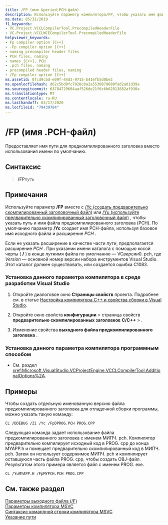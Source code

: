 ```yaml
---
title: /FP (имя &period;PCH-файл)
description: Используйте параметр компилятора/FP, чтобы указать имя файла предкомпилированного заголовка.
ms.date: 05/31/2019
f1_keywords:
- VC.Project.VCCLCompilerTool.PrecompiledHeaderFile
- VC.Project.VCCLWCECompilerTool.PrecompiledHeaderFile
helpviewer_keywords:
- Fp compiler option [C++]
- -Fp compiler option [C++]
- naming precompiler header files
- PCH files, naming
- names [C++], PCH
- .pch files, naming
- precompiled header files, naming
- /Fp compiler option [C++]
ms.assetid: 0fcd9cbd-e09f-44d3-9715-b41efb5d0be2
ms.openlocfilehash: d62c5bd9fc7920c0a2a5530879680fad2a01d39a
ms.sourcegitcommit: 63784729604aaf526de21f6c6b62813882af930a
ms.translationtype: MT
ms.contentlocale: ru-RU
ms.lasthandoff: 03/17/2020
ms.locfileid: "79439784"
---
```

# <a name="fp-name-periodpch-file"></a>/FP (имя &period;PCH-файл)

Предоставляет имя пути для предкомпилированного заголовка вместо использования имени по умолчанию.

## <a name="syntax"></a>Синтаксис

> **/FP**<em>путь</em>

## <a name="remarks"></a>Примечания

Используйте параметр **/FP** вместе с [/Yc (создать предварительно скомпилированный заголовочный файл)](yc-create-precompiled-header-file.md) или [/Yu (используйте предварительно скомпилированный заголовочный файл)](yu-use-precompiled-header-file.md) , чтобы указать путь и имя файла предкомпилированного заголовка (PCH). По умолчанию параметр **/Yc** создает имя PCH-файла, используя базовое имя исходного файла и расширение *PCH* .

Если не указать расширение в качестве части *пути*, предполагается расширение *PCH* . При указании имени каталога с помощью косой черты ( **/** ) в конце *пути*имя файла по умолчанию — VC*версии*0. pch, где *Version* — основной номер версии набора инструментов Visual Studio. Этот каталог должен существовать, или создается ошибка C1083.

### <a name="to-set-this-compiler-option-in-the-visual-studio-development-environment"></a>Установка данного параметра компилятора в среде разработки Visual Studio

1. Откройте диалоговое окно **Страницы свойств** проекта. Подробнее см. в статье [Настройка компилятора C++ и свойства сборки в Visual Studio](../working-with-project-properties.md).

1. Откройте окно свойств **конфигурации** > страница свойств **предварительно скомпилированных заголовков** **C/C++**  > .

1. Изменение свойства **выходного файла предкомпилированного заголовка** .

### <a name="to-set-this-compiler-option-programmatically"></a>Установка данного параметра компилятора программным способом

- См. раздел <xref:Microsoft.VisualStudio.VCProjectEngine.VCCLCompilerTool.AdditionalOptions%2A>.

## <a name="examples"></a>Примеры

Чтобы создать отдельную именованную версию файла предкомпилированного заголовка для отладочной сборки программы, можно указать такую команду:

```CMD
CL /DDEBUG /Zi /Yc /FpDPROG.PCH PROG.CPP
```

Следующая команда задает использование файла предкомпилированного заголовка с именем МИПЧ. pch. Компилятор предварительно компилирует исходный код в PROG. cpp до конца MYAPP.h и помещает предварительно скомпилированный код в МИПЧ. pch. Затем он использует содержимое МИПЧ. pch и компилирует оставшуюся часть файла PROG. cpp, чтобы создать OBJ-файл. Результатом этого примера является файл с именем PROG. exe.

```CMD
CL /YuMYAPP.H /FpMYPCH.PCH PROG.CPP
```

## <a name="see-also"></a>См. также раздел

[Параметры выходного файла (/F)](output-file-f-options.md)<br/>
[Параметры компилятора MSVC](compiler-options.md)<br/>
[Синтаксис командной строки компилятора MSVC](compiler-command-line-syntax.md)<br/>
[Указание пути](specifying-the-pathname.md)
